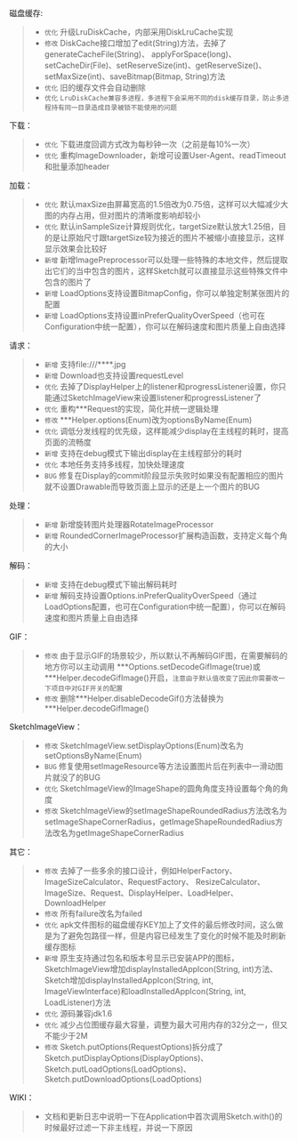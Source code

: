 磁盘缓存:
>* ``优化`` 升级LruDiskCache，内部采用DiskLruCache实现
>* ``修改`` DiskCache接口增加了edit(String)方法，去掉了generateCacheFile(String)、
applyForSpace(long)、setCacheDir(File)、setReserveSize(int)、getReserveSize()、
setMaxSize(int)、saveBitmap(Bitmap, String)方法
>* ``优化`` 旧的缓存文件会自动删除
>* ``优化`` `LruDiskCache兼容多进程，多进程下会采用不同的disk缓存目录，防止多进程持有同一目录造成目录被锁不能使用的问题`

下载：
>* ``优化`` 下载进度回调方式改为每秒钟一次（之前是每10%一次）
>* ``优化`` 重构ImageDownloader，新增可设置User-Agent、readTimeout和批量添加header

加载：
>* ``优化`` 默认maxSize由屏幕宽高的1.5倍改为0.75倍，这样可以大幅减少大图的内存占用，但对图片的清晰度影响却较小
>* ``优化`` 默认inSampleSize计算规则优化，targetSize默认放大1.25倍，目的是让原始尺寸跟targetSize较为接近的图片不被缩小直接显示，这样显示效果会比较好
>* ``新增`` 新增ImagePreprocessor可以处理一些特殊的本地文件，然后提取出它们的当中包含的图片，这样Sketch就可以直接显示这些特殊文件中包含的图片了
>* ``新增`` LoadOptions支持设置BitmapConfig，你可以单独定制某张图片的配置
>* ``新增`` LoadOptions支持设置inPreferQualityOverSpeed（也可在Configuration中统一配置），你可以在解码速度和图片质量上自由选择

请求：
>* ``新增`` 支持file:///****.jpg
>* ``新增`` Download也支持设置requestLevel
>* ``优化`` 去掉了DisplayHelper上的listener和progressListener设置，你只能通过SketchImageView来设置listener和progressListener了
>* ``优化`` 重构\***Request的实现，简化并统一逻辑处理
>* ``修改`` \***Helper.options(Enum)改为optionsByName(Enum)
>* ``优化`` 调低分发线程的优先级，这样能减少display在主线程的耗时，提高页面的流畅度
>* ``新增`` 支持在debug模式下输出display在主线程部分的耗时
>* ``优化`` 本地任务支持多线程，加快处理速度
>* ``BUG`` 修复在Display的commit阶段显示失败时如果没有配置相应的图片就不设置Drawable而导致页面上显示的还是上一个图片的BUG

处理：
>* ``新增`` 新增旋转图片处理器RotateImageProcessor
>* ``新增`` RoundedCornerImageProcessor扩展构造函数，支持定义每个角的大小

解码：
>* ``新增`` 支持在debug模式下输出解码耗时
>* ``新增`` 解码支持设置Options.inPreferQualityOverSpeed（通过LoadOptions配置，也可在Configuration中统一配置），你可以在解码速度和图片质量上自由选择

GIF：
>* ``修改`` 由于显示GIF的场景较少，所以默认不再解码GIF图，在需要解码的地方你可以主动调用 ***Options.setDecodeGifImage(true)或
***Helper.decodeGifImage()开启，``注意由于默认值改变了因此你需要改一下项目中对GIF开关的配置``
>* ``修改`` 删除\***Helper.disableDecodeGif()方法替换为\***Helper.decodeGifImage()

SketchImageView：
>* ``修改`` SketchImageView.setDisplayOptions(Enum)改名为setOptionsByName(Enum)
>* ``BUG`` 修复使用setImageResource等方法设置图片后在列表中一滑动图片就没了的BUG
>* ``优化`` SketchImageView的ImageShape的圆角角度支持设置每个角的角度
>* ``修改`` SketchImageView的setImageShapeRoundedRadius方法改名为setImageShapeCornerRadius，getImageShapeRoundedRadius方法改名为getImageShapeCornerRadius

其它：
>* ``修改`` 去掉了一些多余的接口设计，例如HelperFactory、ImageSizeCalculator、RequestFactory、
ResizeCalculator、ImageSize、Request、DisplayHelper、LoadHelper、DownloadHelper
>* ``修改`` 所有failure改名为failed
>* ``优化`` apk文件图标的磁盘缓存KEY加上了文件的最后修改时间，这么做是为了避免包路径一样，但是内容已经发生了变化的时候不能及时刷新缓存图标
>* ``新增`` 原生支持通过包名和版本号显示已安装APP的图标，SketchImageView增加displayInstalledAppIcon(String, int)方法、
Sketch增加displayInstalledAppIcon(String, int, ImageViewInterface)和loadInstalledAppIcon(String, int, LoadListener)方法
>* ``优化`` 源码兼容jdk1.6
>* ``优化`` 减少占位图缓存最大容量，调整为最大可用内存的32分之一，但又不能少于2M
>* ``修改`` Sketch.putOptions(RequestOptions)拆分成了Sketch.putDisplayOptions(DisplayOptions)、
Sketch.putLoadOptions(LoadOptions)、Sketch.putDownloadOptions(LoadOptions)

WIKI：
>* 文档和更新日志中说明一下在Application中首次调用Sketch.with()的时候最好过滤一下非主线程，并说一下原因
